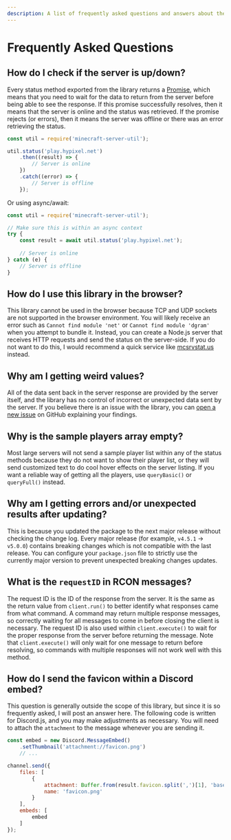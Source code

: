 ```yaml
---
description: A list of frequently asked questions and answers about the library.
---
```


# Frequently Asked Questions

## How do I check if the server is up/down?

Every status method exported from the library returns a [Promise](https://developer.mozilla.org/en-US/docs/Web/JavaScript/Reference/Global\_Objects/Promise), which means that you need to wait for the data to return from the server before being able to see the response. If this promise successfully resolves, then it means that the server is online and the status was retrieved. If the promise rejects (or errors), then it means the server was offline or there was an error retrieving the status.

```javascript
const util = require('minecraft-server-util');

util.status('play.hypixel.net')
    .then((result) => {
        // Server is online
    })
    .catch((error) => {
        // Server is offline
    });
```

Or using async/await:

```javascript
const util = require('minecraft-server-util');

// Make sure this is within an async context
try {
    const result = await util.status('play.hypixel.net');
    
    // Server is online
} catch (e) {
    // Server is offline
}
```

## How do I use this library in the browser?

This library cannot be used in the browser because TCP and UDP sockets are not supported in the browser environment. You will likely receive an error such as `Cannot find module 'net'` or `Cannot find module 'dgram'` when you attempt to bundle it. Instead, you can create a Node.js server that receives HTTP requests and send the status on the server-side. If you do not want to do this, I would recommend a quick service like [mcsrvstat.us](https://mcsrvstat.us) instead.

## Why am I getting weird values?

All of the data sent back in the server response are provided by the server itself, and the library has no control of incorrect or unexpected data sent by the server. If you believe there is an issue with the library, you can [open a new issue](https://github.com/PassTheMayo/minecraft-server-util/issues/new/choose) on GitHub explaining your findings.

## Why is the sample players array empty?

Most large servers will not send a sample player list within any of the status methods because they do not want to show their player list, or they will send customized text to do cool hover effects on the server listing. If you want a reliable way of getting all the players, use `queryBasic()` or `queryFull()` instead.

## Why am I getting errors and/or unexpected results after updating?

This is because you updated the package to the next major release without checking the change log. Every major release (for example, `v4.5.1` -> `v5.0.0`) contains breaking changes which is not compatible with the last release. You can configure your `package.json` file to strictly use the currently major version to prevent unexpected breaking changes updates.

## What is the `requestID` in RCON messages?

The request ID is the ID of the response from the server. It is the same as the return value from `client.run()` to better identify what responses came from what command. A command may return multiple response messages, so correctly waiting for all messages to come in before closing the client is necessary. The request ID is also used within `client.execute()` to wait for the proper response from the server before returning the message. Note that `client.execute()` will only wait for one message to return before resolving, so commands with multiple responses will not work well with this method.

## How do I send the favicon within a Discord embed?

This question is generally outside the scope of this library, but since it is so frequently asked, I will post an answer here. The following code is written for Discord.js, and you may make adjustments as necessary. You will need to attach the `attachment` to the message whenever you are sending it.

```javascript
const embed = new Discord.MessageEmbed()
	.setThumbnail('attachment://favicon.png')
	// ...

channel.send({
	files: [
		{
			attachment: Buffer.from(result.favicon.split(',')[1], 'base64'),
			name: 'favicon.png'
		}
	],
	embeds: [
		embed
	]
});
```

